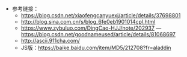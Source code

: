 + 参考链接：
    - https://blog.csdn.net/xiaofengcanyuexj/article/details/37698801
    - http://blog.sina.com.cn/s/blog_6fe0eb1901014cpl.html
    - https://www.zybuluo.com/DingCao-HJJ/note/202937
    — https://blog.csdn.net/goodnameused/article/details/81068697
    - http://ascii.911cha.com/
    - JS版：https://baike.baidu.com/item/MD5/212708?fr=aladdin